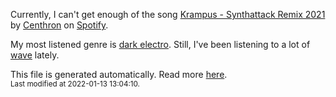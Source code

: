 
  Currently, I can't get enough of the song <a href="https://open.spotify.com/track/27nLm2cQ0QVAP9vNgIDsgM">Krampus - Synthattack Remix 2021</a> by <a href="https://open.spotify.com/artist/0UW9Tl5qFmdPL4U9sTVHZo">Centhron</a> on <a href="https://open.spotify.com/user/9qz2xtkur2fengfsdcq8dd907?si=kq2SVrUkSNe0z1NJjpt7kg">Spotify</a>.

  My most listened genre is <a href="https://duckduckgo.com/?q=dark electro music">dark electro</a>.
  Still, I've been listening to a lot of <a href="https://duckduckgo.com/?q=wave music">wave</a> lately.

  This file is generated automatically. Read more <a href="https://github.com/CodeF0x/CodeF0x/blob/master/IMPORTANT.md">here</a>.
  <br>
  <sub>Last modified at 2022-01-13 13:04:10.</sub>
  